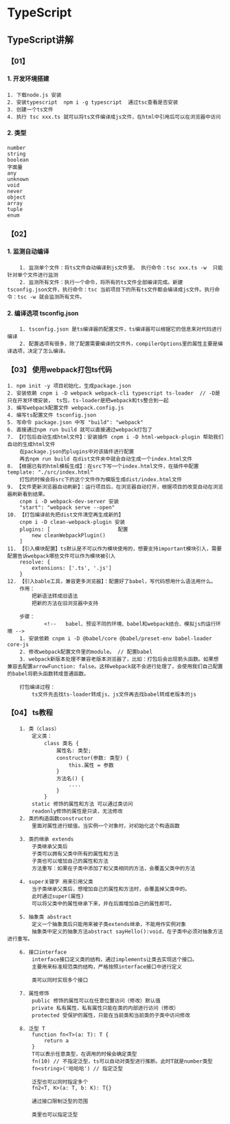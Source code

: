 # TypeScript
## TypeScript讲解

### 【01】
#### 1. 开发环境搭建
    1. 下载node.js 安装
    2. 安装typescript  npm i -g typescript  通过tsc查看是否安装
    3. 创建一个ts文件
    4. 执行 tsc xxx.ts 就可以将ts文件编译成js文件，在html中引用后可以在浏览器中访问

#### 2. 类型
    number
    string
    boolean
    字面量
    any
    unknown
    void
    never
    object
    array
    tuple
    enum

### 【02】
#### 1. 监测自动编译
        1. 监测单个文件：将ts文件自动编译到js文件里。 执行命令：tsc xxx.ts -w  只能针对单个文件进行监测
        2. 监测所有文件：执行一个命令，将所有的ts文件全部编译完成。新建 tsconfig.json文件，执行命令：tsc 当前项目下的所有ts文件都会编译成js文件。执行命令：tsc -w 就会监测所有文件。
#### 2. 编译选项 tsconfig.json
        1. tsconfig.json 是ts编译器的配置文件，ts编译器可以根据它的信息来对代码进行编译
        2. 配置选项有很多，除了配置需要编译的文件外，compilerOptions里的属性主要是编译选项，决定了怎么编译。

### 【03】 使用webpack打包ts代码
    1. npm init -y 项目初始化，生成package.json
    2. 安装依赖 cnpm i -D webpack webpack-cli typescript ts-loader  // -D是只在开发环境安装， ts包，ts-loader是把webpack和ts整合到一起
    3. 编写webpack配置文件 webpack.config.js
    4. 编写ts配置文件 tsconfig.json 
    5. 写命令 package.json 中写 "build": "webpack"
    6. 直接通过npm run build 就可以直接通过webpack打包了
    7. 【打包后自动生成html文件】：安装插件 cnpm i -D html-webpack-plugin 帮助我们自动的生成html文件
        在package.json的plugins中对该插件进行配置
        再去npm run build 在dist文件夹中就会自动生成一个index.html文件
    8. 【根据已有的html模板生成】：在src下写一个index.html文件，在插件中配置template: "./src/index.html"
        打包的时候会将src下的这个文件作为模版生成dist/index.html文件
    9. 【文件更新浏览器自动刷新】：运行项目后，在浏览器自动打开，根据项目的改变自动在浏览器刷新看到结果。
        cnpm i -D webpack-dev-server 安装
        "start": "webpack serve --open"
    10. 【打包编译前先把dist文件清空再生成新的】
        cnpm i -D clean-webpack-plugin 安装
        plugins: [                      配置
            new cleanWebpackPlugin()
        ]
    11. 【引入模块配置】ts默认是不可以作为模块使用的，想要支持important模块引入，需要配置告诉webpack哪些文件可以作为模块被引入
        resolve: {
            extensions: ['.ts', '.js']
        }
    12. 【引入bable工具，兼容更多浏览器】：配置好了babel，写代码想用什么语法用什么。
        作用：
            把新语法转成旧语法
            把新的方法在旧浏览器中支持

        步骤：
                <!--   babel、预设不同的环境、babel和webpack结合、模拟js的运行环境 -->
        1. 安装依赖 cnpm i -D @babel/core @babel/preset-env babel-loader core-js
        2. 修改webpack配置文件里的module。 // 配置babel
        3. webpack新版本处理不兼容老版本浏览器了，比如：打包后会出现箭头函数。如果想兼容去配置arrowFunction: false。这样webpack就不会进行处理了，会使用我们自己配置的babel将箭头函数转成普通函数。

        打包编译过程：
            ts文件先去找ts-loader转成js，js文件再去找babel转成老版本的js
        
### 【04】 ts教程  
        1. 类（class）
            定义类：
                class 类名 {
                    属性名: 类型;
                    constructor(参数: 类型) {
                        this.属性 = 参数
                    }
                    方法名() {
                        ....
                    }
                }
            static 修饰的属性和方法 可以通过类访问
            readonly修饰的属性是只读，无法修改
        2. 类的构造函数constructor
            里面对属性进行赋值，当实例一个对象时，对初始化这个构造函数

        3. 类的继承 extends 
            子类继承父类后
            子类可以拥有父类中所有的属性和方法
            子类也可以增加自己的属性和方法
            方法重写：如果在子类中添加了和父类相同的方法，会覆盖父类中的方法
        
        4. super关键字 用来引用父类
            当子类继承父类后，想增加自己的属性和方法时，会覆盖掉父类中的。
            此时通过super(属性)
            可以将父类中的属性继承下来，并在后面增加自己的属性即可。

        5. 抽象类 abstract 
            定义一个抽象类后只能用来被子类extends继承，不能用作实例对象
            抽象类中定义的抽象方法abstract sayHello():void，在子类中必须对抽象方法进行重写。

        6. 接口interface
            interface接口定义类的结构，通过implements让类去实现这个接口。
            主要用来标准规范类的结构，严格按照interface接口中进行定义

            类可以同时实现多个接口

        7. 属性修饰
            public 修饰的属性可以在任意位置访问（修改）默认值
            private 私有属性，私有属性只能在类的内部进行访问（修改）
            protected 受保护的属性，只能在当前类和当前类的子类中访问修改

        8. 泛型 T
            function fn<T>(a: T): T {
                return a
            }
            T可以表示任意类型，在调用的时候会确定类型
            fn(10) // 不指定泛型，ts可以自动对类型进行推断。此时T就是number类型
            fn<string>('哈哈哈') // 指定泛型

            泛型也可以同时指定多个
            fn2<T, K>(a: T, b: K): T{}

            通过接口限制泛型的范围

            类里也可以指定泛型



        








